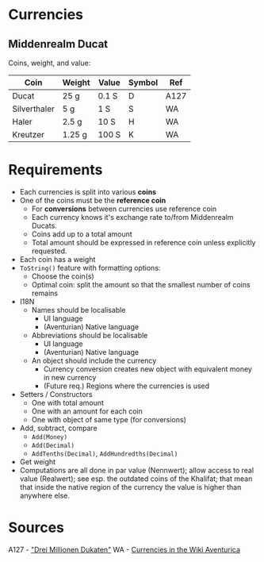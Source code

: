 
# Currencies

## Middenrealm Ducat

Coins, weight, and value:

| Coin | Weight | Value | Symbol | Ref |
|---|---|---|---|---|
| Ducat        |   25 g |  0.1 S | D | A127 |
| Silverthaler |    5 g |    1 S | S |   WA |
| Haler        |  2.5 g |  10 S | H |   WA |
| Kreutzer     | 1.25 g | 100 S | K |   WA |



# Requirements

* Each currencies is split into various **coins**
* One of the coins must be the **reference coin**
  * For **conversions** between currencies use reference coin
  * Each currency knows it's exchange rate to/from Middenrealm Ducats.
  * Coins add up to a total amount
  * Total amount should be expressed in reference coin unless explicitly requested.
* Each coin has a weight
* `ToString()` feature with formatting options:
  * Choose the coin(s)
  * Optimal coin: split the amount so that the smallest number of coins remains
* I18N
  * Names should be localisable
    * UI language
    * (Aventurian) Native language
  * Abbreviations should be localisable
    * UI language
    * (Aventurian) Native language
  * An object should include the currency
    * Currency conversion creates new object with equivalent money in new currency
    * (Future req.) Regions where the currencies is used
* Setters / Constructors
  * One with total amount
  * One with an amount for each coin
  * One with object of same type (for conversions)
* Add, subtract, compare
  * `Add(Money)`
  * `Add(Decimal)`
  * `AddTenths(Decimal)`, `AddHundredths(Decimal)`
* Get weight
* Computations are all done in par value (Nennwert); allow access to real value (Realwert); see esp. the outdated coins of the Khalifat; that mean that inside the native region of the currency the value is higher than anywhere else.




# Sources

A127 - ["Drei Millionen Dukaten"](https://de.wiki-aventurica.de/wiki/Drei_Millionen_Dukaten)
WA - [Currencies in the Wiki Aventurica](https://de.wiki-aventurica.de/wiki/W%C3%A4hrung)